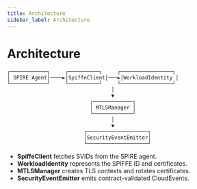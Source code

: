 ```yaml
---
title: Architecture
sidebar_label: Architecture
---
```


# Architecture

```text
┌────────────┐     ┌──────────┐     ┌─────────────────┐
│ SPIRE Agent│────►│SpiffeClient│───►│WorkloadIdentity │
└────────────┘     └──────────┘     └─────────────────┘
                                  │
                                  ▼
                           ┌─────────────┐
                           │ MTLSManager │
                           └─────────────┘
                                  │
                                  ▼
                         ┌────────────────────┐
                         │SecurityEventEmitter│
                         └────────────────────┘
```

- **SpiffeClient** fetches SVIDs from the SPIRE agent.
- **WorkloadIdentity** represents the SPIFFE ID and certificates.
- **MTLSManager** creates TLS contexts and rotates certificates.
- **SecurityEventEmitter** emits contract-validated CloudEvents.

